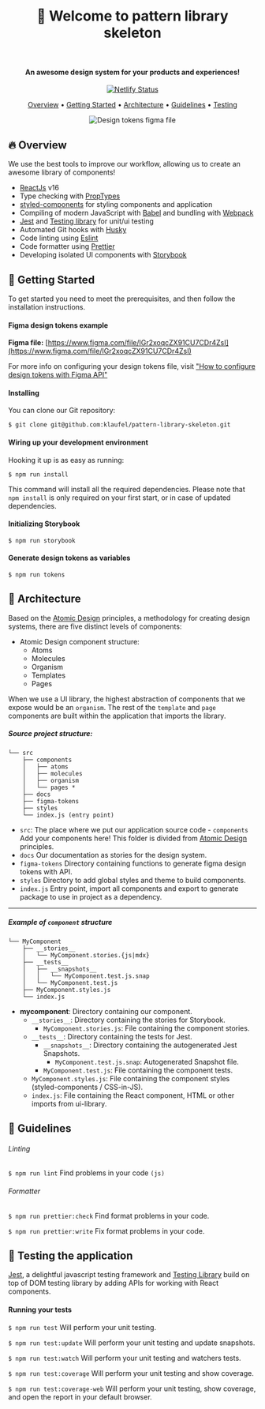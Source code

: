 <h1 align="center">
  👋 Welcome to pattern library skeleton
  <br/><br/>
</h1>

<h4 align="center">An awesome design system for your products and experiences!</h4>

<p align="center">
  <a href="https://pattern-library-skeleton.netlify.com">
    <img src="https://api.netlify.com/api/v1/badges/222e8120-908e-40fe-9f3a-c59e694ed4b8/deploy-status" alt="Netlify Status">
  </a>
</p>

<p align="center">
  <a href="#fire-overview">Overview</a> •
  <a href="#rocket-getting-started">Getting Started</a> •
  <a href="#triangular_ruler-architecture">Architecture</a> •
  <a href="#nail_care-guidelines">Guidelines</a> •
  <a href="#pray-testing-the-application">Testing</a>
</p>

<p align="center">
  <img src="https://klaufel.com/tokens/img/figma-file-tiny.png" alt="Design tokens figma file">
</p>

## :fire: Overview

We use the best tools to improve our workflow, allowing us to create an awesome library of components!

- [ReactJs](https://facebook.github.io/react/) v16
- Type checking with [PropTypes](https://www.npmjs.com/package/prop-types)
- [styled-components](https://styled-components.com/) for styling components and application
- Compiling of modern JavaScript with [Babel](https://github.com/babel/babel) and bundling with [Webpack](https://webpack.js.org/)
- [Jest](https://jestjs.io/) and [Testing library](https://testing-library.com/) for unit/ui testing
- Automated Git hooks with [Husky](https://github.com/typicode/husky)
- Code linting using [Eslint](https://github.com/eslint/eslint)
- Code formatter using [Prettier](https://prettier.io/)
- Developing isolated UI components with [Storybook](https://storybook.js.org/)

## :rocket: Getting Started

To get started you need to meet the prerequisites, and then follow the installation instructions.

#### Figma design tokens example

**Figma file:** [https://www.figma.com/file/IGr2xoqcZX91CU7CDr4ZsI](https://www.figma.com/file/IGr2xoqcZX91CU7CDr4ZsI)

For more info on configuring your design tokens file, visit ["How to configure design tokens with Figma API"](https://pattern-library-skeleton.netlify.com/?path=/docs/overview-intro--page)

#### Installing

You can clone our Git repository:

`$ git clone git@github.com:klaufel/pattern-library-skeleton.git`

#### Wiring up your development environment

Hooking it up is as easy as running:

`$ npm run install`

This command will install all the required dependencies. Please note that `npm install` is only required on your first start, or in case of updated dependencies.

#### Initializing Storybook

`$ npm run storybook`

#### Generate design tokens as variables

`$ npm run tokens`

## :triangular_ruler: Architecture

Based on the [Atomic Design](https://bradfrost.com/blog/post/atomic-web-design/) principles, a methodology for creating design systems, there are five distinct levels of components:

- Atomic Design component structure:
  - Atoms
  - Molecules
  - Organism
  - Templates
  - Pages

When we use a UI library, the highest abstraction of components that we expose would be an `organism`. The rest of the `template` and `page` components are built within the application that imports the library.

##### Source project structure:

```
└── src
    ├── components
    │	├── atoms
    │	├── molecules
    │	├── organism
    │	└── pages *
    ├── docs
    ├── figma-tokens
    ├── styles
    └── index.js (entry point)
```

- `src`: The place where we put our application source code - `components` Add your components here! This folder is divided from [Atomic Design](https://bradfrost.com/blog/post/atomic-web-design/) principles.
- `docs` Our documentation as stories for the design system.
- `figma-tokens` Directory containing functions to generate figma design tokens with API.
- `styles` Directory to add global styles and theme to build components.
- `index.js` Entry point, import all components and export to generate package to use in project as a dependency.

---

##### Example of `component` structure

```
└── MyComponent
    ├── __stories__
    │   └── MyComponent.stories.{js|mdx}
    ├── __tests__
    │	├── __snapshots__
    │	│   └── MyComponent.test.js.snap
    │   └── MyComponent.test.js
    ├── MyComponent.styles.js
    └── index.js
```

- **mycomponent**: Directory containing our component.
  - `__stories__`: Directory containing the stories for Storybook.
    - `MyComponent.stories.js`: File containing the component stories.
  - `__tests__`: Directory containing the tests for Jest.
    - `__snapshots__`: Directory containing the autogenerated Jest Snapshots.
      - `MyComponent.test.js.snap`: Autogenerated Snapshot file.
    - `MyComponent.test.js`: File containing the component tests.
  - `MyComponent.styles.js`: File containing the component styles (styled-components / CSS-in-JS).
  - `index.js`: File containing the React component, HTML or other imports from ui-library.

## :nail_care: Guidelines

###### Linting

`$ npm run lint` Find problems in your code `(js)`

###### Formatter

`$ npm run prettier:check` Find format problems in your code.

`$ npm run prettier:write` Fix format problems in your code.

## :pray: Testing the application

[Jest](https://jestjs.io/), a delightful javascript testing framework and [Testing Library](https://testing-library.com/) build on top of DOM testing library by adding APIs for working with React components.

#### Running your tests

`$ npm run test` Will perform your unit testing.

`$ npm run test:update` Will perform your unit testing and update snapshots.

`$ npm run test:watch` Will perform your unit testing and watchers tests.

`$ npm run test:coverage` Will perform your unit testing and show coverage.

`$ npm run test:coverage-web` Will perform your unit testing, show coverage, and open the report in your default browser.
